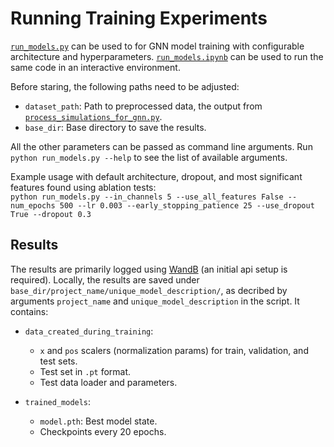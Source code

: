 # Running Training Experiments

[`run_models.py`](../scripts/training/run_models.py) can be used to for GNN model training with configurable architecture and hyperparameters. [`run_models.ipynb`](../scripts/training/run_models.ipynb) can be used to run the same code in an interactive environment.

Before staring, the following paths need to be adjusted:
- `dataset_path`: Path to preprocessed data, the output from [`process_simulations_for_gnn.py`](../scripts/data_preprocessing/process_simulations_for_gnn.py).
- `base_dir`: Base directory to save the results.

All the other parameters can be passed as command line arguments. Run `python run_models.py --help` to see the list of available arguments.

Example usage with default architecture, dropout, and most significant features found using ablation tests:
</br> `python run_models.py --in_channels 5 --use_all_features False --num_epochs 500 --lr 0.003 --early_stopping_patience 25 --use_dropout True --dropout 0.3`

## Results

The results are primarily logged using [WandB](https://wandb.ai/) (an initial api setup is required). Locally, the results are saved under `base_dir/project_name/unique_model_description/`, as decribed by arguments `project_name` and `unique_model_description` in the script. It contains:
- `data_created_during_training`:
    - `x` and `pos` scalers (normalization params) for train, validation, and test sets.
    - Test set in `.pt` format.
    - Test data loader and parameters.

- `trained_models`:
    - `model.pth`: Best model state.
    - Checkpoints every 20 epochs.